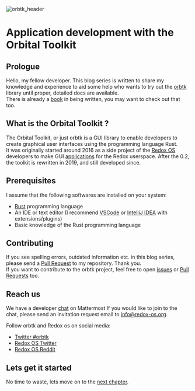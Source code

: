 ![orbtk_header](https://camo.githubusercontent.com/13077a13bcb63f20b646adbc2019a8561f2820d5979d976e4df6a99bad838a75/68747470733a2f2f6769746c61622e7265646f782d6f732e6f72672f7265646f782d6f732f6173736574732f7261772f6d61737465722f6c6f676f732f6f7262746b2f6c6f676f5f6461726b2e706e67)
# Application development with the Orbital Toolkit

## Prologue

Hello, my fellow developer.
This blog series is written to share my knowledge and experience to aid some help who wants to try out the [orbtk](https://github.com/redox-os/orbtk) library until proper, detailed docs are available.  
There is already a [book](https://github.com/redox-os/orbtk-book) in being written, you may want to check out that too.

## What is the Orbital Toolkit ?
The Orbital Toolkit, or just orbtk is a GUI library to enable developers to create graphical user interfaces using the programming language Rust.  
It was originally started around 2016 as a side project of the [Redox OS](https://www.redox-os.org/) developers to make GUI [applications](https://github.com/redox-os/orbutils) for the Redox userspace.
After the 0.2, the toolkit is rewritten in 2019, and still developed since.

## Prerequisites
I assume that the following softwares are installed on your system:

* [Rust](https://www.rust-lang.org/tools/install) programming language
* An IDE or text editor (I recommend [VSCode](https://code.visualstudio.com/download) or [IntelliJ IDEA](https://www.jetbrains.com/idea/download/) with extensions/plugins)
* Basic knowledge of the Rust programming language

## Contributing
If you see spelling errors, outdated information etc. in this blog series, please send a [Pull Request](https://github.com/kivimango/orbtk_blog/pulls) to my repository.
Thank you.  
If you want to contribute to the orbtk project, feel free to open [issues](https://github.com/redox-os/orbtk/issues) or [Pull Requests](https://github.com/redox-os/orbtk/pulls) too.

## Reach us
We have a developer [chat](https://chat.redox-os.org/) on Mattermost
If you would like to join to the chat, please send an invitation request email to info@redox-os.org.

Follow orbtk and Redox os on social media:
* [Twitter #orbtk](https://twitter.com/hashtag/orbtk)
* [Redox OS Twitter](https://twitter.com/redox_os)
* [Redox OS Reddit](https://www.reddit.com/r/Redox/)

## Lets get it started
No time to waste, lets move on to the [next chapter](https://github.com/kivimango/orbtk_blog/blob/main/01_basics.md).
